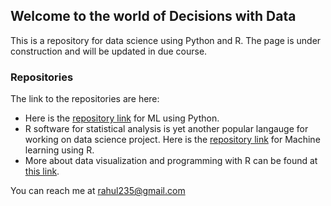 ## Welcome to the world of Decisions with Data

This is a repository for data science using Python and R. The page is under construction and will be updated in due course.

### Repositories

The link to the repositories are here:

* Here is the [repository link](https://github.com/rahul235/ML_using_Python/) for ML using Python.
* R software for statistical analysis is yet another popular langauge for working on data science project. Here is the  [repository link](https://github.com/rahul235/ML_using_R/) for Machine learning using R.
* More about data visualization and programming with R can be found at [this link](https://github.com/rahul235/R_Programming/).


You can reach me at rahul235@gmail.com
